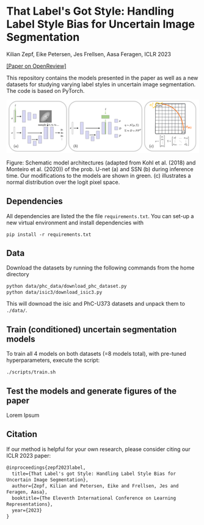 # That Label's Got Style: Handling Label Style Bias for Uncertain Image Segmentation

Kilian Zepf, Eike Petersen, Jes Frellsen, Aasa Feragen, ICLR 2023

[[Paper on OpenReview]](https://openreview.net/pdf?id=wZ2SVhOTzBX)


This repository contains the models presented in the paper as well as a new datasets for studying varying label styles in uncertain image segmentation. The code is based on PyTorch. 

<img src="img/schematic_models.png"  width="800" >

Figure: Schematic model architectures (adapted from Kohl et al. (2018) and Monteiro et al. (2020)) of the prob. U-net (a) and SSN (b) during inference time. Our modifications to the models are shown in green. (c) illustrates a normal distribution over the logit pixel space.

## Dependencies

All dependencies are listed the the file `requirements.txt`. You can set-up a new virtual environment and install dependencies with 

```
pip install -r requirements.txt
```

## Data

Download the datasets by running the following commands from the home directory

```
python data/phc_data/download_phc_dataset.py 
python data/isic3/download_isic3.py 
```

This will downoad the isic and PhC-U373 datasets and unpack them to `./data/`.

## Train (conditioned) uncertain segmentation models

To train all 4 models on both datasets (=8 models total), with pre-tuned hyperparameters, execute the script:

```
./scripts/train.sh
```

## Test the models and generate figures of the paper

Lorem Ipsum

## Citation
If our method is helpful for your own research, please consider citing our ICLR 2023 paper:
```
@inproceedings{zepf2023label,
  title={That Label's got Style: Handling Label Style Bias for Uncertain Image Segmentation},
  author={Zepf, Kilian and Petersen, Eike and Frellsen, Jes and Feragen, Aasa},
  booktitle={The Eleventh International Conference on Learning Representations},
  year={2023}
}
```